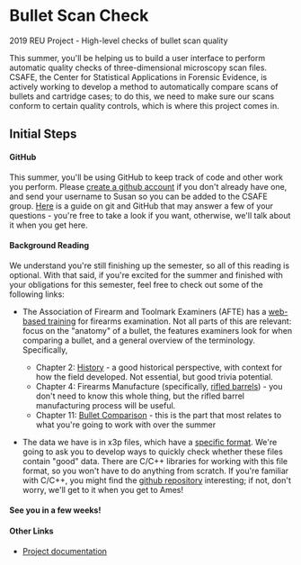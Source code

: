 # Bullet Scan Check

2019 REU Project - High-level checks of bullet scan quality

This summer, you'll be helping us to build a user interface to perform automatic quality checks of three-dimensional microscopy scan files. CSAFE, the Center for Statistical Applications in Forensic Evidence, is actively working to develop a method to automatically compare scans of bullets and cartridge cases; to do this, we need to make sure our scans conform to certain quality controls, which is where this project comes in.

## Initial Steps

#### GitHub

This summer, you'll be using GitHub to keep track of code and other work you perform. Please [create a github account](https://github.com/join) if you don't already have one, and send your username to Susan so you can be added to the CSAFE group. [Here](https://www.elegantthemes.com/blog/resources/git-and-github-a-beginners-guide-for-complete-newbies) is a guide on git and GitHub that may answer a few of your questions - you're free to take a look if you want, otherwise, we'll talk about it when you get here.

#### Background Reading

We understand you're still finishing up the semester, so all of this reading is optional. With that said, if you're excited for the summer and finished with your obligations for this semester, feel free to check out some of the following links:

- The Association of Firearm and Toolmark Examiners (AFTE) has a [web-based training](https://projects.nfstc.org/firearms/) for firearms examination. Not all parts of this are relevant: focus on the "anatomy" of a bullet, the features examiners look for when comparing a bullet, and a general overview of the terminology. Specifically, 
    - Chapter 2: [History](https://projects.nfstc.org/firearms/module02/fir_m02.htm) - a good historical perspective, with context for how the field developed. Not essential, but good trivia potential.
    - Chapter 4: Firearms Manufacture (specifically, [rifled barrels](https://projects.nfstc.org/firearms/module04/fir_m04_t06.htm)) - you don't need to know this whole thing, but the rifled barrel manufacturing process will be useful.
    - Chapter 11: [Bullet Comparison](https://projects.nfstc.org/firearms/module11/fir_m11.htm) - this is the part that most relates to what you're going to work with over the summer
    
- The data we have is in x3p files, which have a [specific format](https://www.openfmc.org/). We're going to ask you to develop ways to quickly check whether these files contain "good" data. There are C/C++ libraries for working with this file format, so you won't have to do anything from scratch. If you're familiar with C/C++, you might find the [github repository](https://github.com/OpenFMC/x3p) interesting; if not, don't worry, we'll get to it when you get to Ames!

#### See you in a few weeks!

#### Other Links

- [Project documentation](csafe-isu.github.io/2019_bullet_scan_check)
